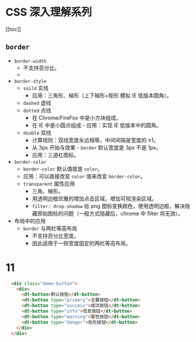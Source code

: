 # CSS 深入理解系列

[[toc]]

## `border`

- `border-width`
	+ 不支持百分比。
	+ 
- `border-style`
	+ `soild` 实线
		* 应用：三角形、梯形（上下梯形+矩形 模拟 IE 低版本圆角）。
	+ `dashed` 虚线
	+ `dotted` 点线
		* 在 Chrome/FireFox 中是小方块组成。
		* 在 IE 中是小圆点组成 - 应用：实现 IE 低版本中的圆角。
	+ `double` 双线 
		* 计算规则：双线宽度永远相等，中间间隔是宽度的 ±1。
		* 从 3px 开始与效果 - `border` 默认宽度是 3px 不是 1px。
		* 应用：三道杠图标。
- `border-color`
	+ `border-color` 默认值就是 `color`。
	+ 应用：可以直接改变 `color` 值来改变 `border-color`。
	+ `transparent` 属性应用
		* 三角、梯形。
		* 用透明边框优雅的增加点击区域，增加可视渲染区域。
		* `filter: drop-shadow` 给 png 图标变换颜色，使用透明边框，解决隐藏原始图标的问题（一般方式隐藏后，chrome 中 filter 将无效）。
- 布局中的应用
	+ `border` 与两栏等高布局
		* 不支持百分比宽度。
		* 因此适用于一侧宽度固定的两栏等高布局。

<Common-Democode title="基本用法" description="基本按钮用法">
  <test-test1></test-test1>
  <h1>11</h1>

```html
  <div class="demo-button">
    <div>
      <dt-button>默认按钮</dt-button>
      <dt-button type="primary">主要按钮</dt-button>
      <dt-button type="success">成功按钮</dt-button>
      <dt-button type="info">信息按钮</dt-button>
      <dt-button type="warning">警告按钮</dt-button>
      <dt-button type="danger">危险按钮</dt-button>
    </div>
  </div>
```

  <highlight-code slot="codeText" lang="html">
    <template>
      <div class="demo-button">
        <div>
          <dt-button>默认按钮</dt-button>
          <dt-button type="primary">主要按钮</dt-button>
          <dt-button type="success">成功按钮</dt-button>
          <dt-button type="info">信息按钮</dt-button>
          <dt-button type="warning">警告按钮</dt-button>
          <dt-button type="danger">危险按钮</dt-button>
        </div>
      </div>
    </template>
  </highlight-code>
</Common-Democode>
